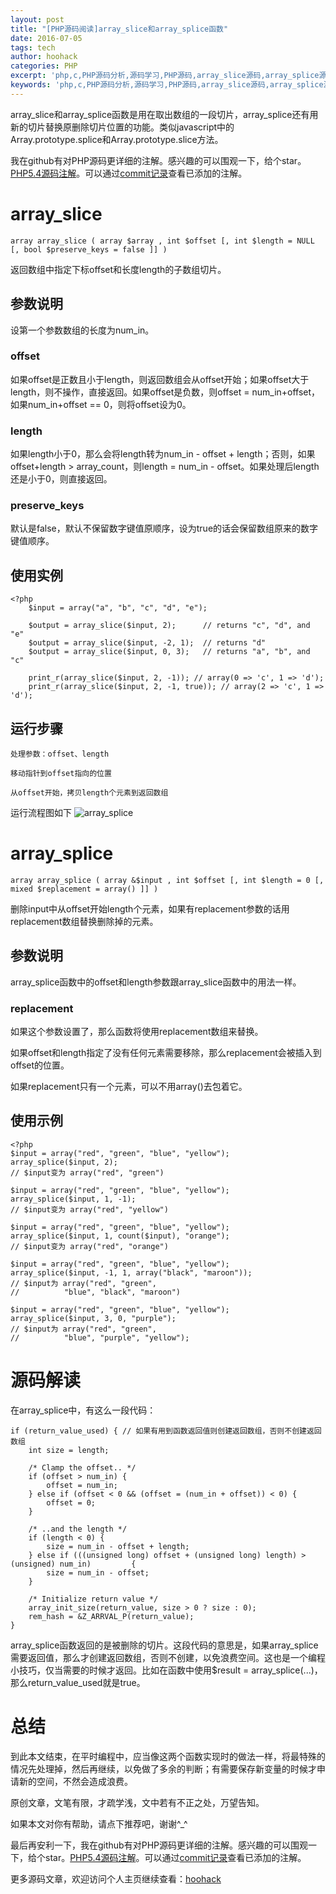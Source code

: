 ```yaml
---
layout: post
title: "[PHP源码阅读]array_slice和array_splice函数"
date: 2016-07-05
tags: tech
author: hoohack
categories: PHP
excerpt: 'php,c,PHP源码分析,源码学习,PHP源码,array_slice源码,array_splice源码,php array_slice源码,php array_splice源码,php源码阅读,PHP源码阅读'
keywords: 'php,c,PHP源码分析,源码学习,PHP源码,array_slice源码,array_splice源码,php array_slice源码,php array_splice源码,php源码阅读,PHP源码阅读'
---
```



array_slice和array_splice函数是用在取出数组的一段切片，array_splice还有用新的切片替换原删除切片位置的功能。类似javascript中的Array.prototype.splice和Array.prototype.slice方法。

我在github有对PHP源码更详细的注解。感兴趣的可以围观一下，给个star。[PHP5.4源码注解](https://github.com/hoohack/read-php-src)。可以通过[commit记录](https://github.com/hoohack/read-php-src/commits/master)查看已添加的注解。

# array_slice
    
    array array_slice ( array $array , int $offset [, int $length = NULL [, bool $preserve_keys = false ]] )

返回数组中指定下标offset和长度length的子数组切片。



## 参数说明
设第一个参数数组的长度为num_in。

### offset
如果offset是正数且小于length，则返回数组会从offset开始；如果offset大于length，则不操作，直接返回。如果offset是负数，则offset = num_in+offset，如果num_in+offset == 0，则将offset设为0。

### length
如果length小于0，那么会将length转为num_in - offset + length；否则，如果offset+length > array_count，则length = num_in - offset。如果处理后length还是小于0，则直接返回。

### preserve_keys
默认是false，默认不保留数字键值原顺序，设为true的话会保留数组原来的数字键值顺序。

## 使用实例
    <?php
        $input = array("a", "b", "c", "d", "e");
        
        $output = array_slice($input, 2);      // returns "c", "d", and "e"
        $output = array_slice($input, -2, 1);  // returns "d"
        $output = array_slice($input, 0, 3);   // returns "a", "b", and "c"
        
        print_r(array_slice($input, 2, -1)); // array(0 => 'c', 1 => 'd');
        print_r(array_slice($input, 2, -1, true)); // array(2 => 'c', 1 => 'd');

## 运行步骤
    
    处理参数：offset、length
    
    移动指针到offset指向的位置
    
    从offset开始，拷贝length个元素到返回数组

 

运行流程图如下
![array_splice](http://7u2eqw.com1.z0.glb.clouddn.com/array_slice_and_array_splice.png)
 

 

# array_splice
    
    array array_splice ( array &$input , int $offset [, int $length = 0 [, mixed $replacement = array() ]] )

删除input中从offset开始length个元素，如果有replacement参数的话用replacement数组替换删除掉的元素。

## 参数说明
 array_splice函数中的offset和length参数跟array_slice函数中的用法一样。

### replacement
如果这个参数设置了，那么函数将使用replacement数组来替换。

如果offset和length指定了没有任何元素需要移除，那么replacement会被插入到offset的位置。

如果replacement只有一个元素，可以不用array()去包着它。

## 使用示例

    <?php
    $input = array("red", "green", "blue", "yellow");
    array_splice($input, 2);
    // $input变为 array("red", "green")
    
    $input = array("red", "green", "blue", "yellow");
    array_splice($input, 1, -1);
    // $input变为 array("red", "yellow")
    
    $input = array("red", "green", "blue", "yellow");
    array_splice($input, 1, count($input), "orange");
    // $input变为 array("red", "orange")
    
    $input = array("red", "green", "blue", "yellow");
    array_splice($input, -1, 1, array("black", "maroon"));
    // $input为 array("red", "green",
    //          "blue", "black", "maroon")
    
    $input = array("red", "green", "blue", "yellow");
    array_splice($input, 3, 0, "purple");
    // $input为 array("red", "green",
    //          "blue", "purple", "yellow");
 

# 源码解读
在array_splice中，有这么一段代码：
    
    if (return_value_used) { // 如果有用到函数返回值则创建返回数组，否则不创建返回数组
        int size = length;

        /* Clamp the offset.. */
        if (offset > num_in) {
            offset = num_in;
        } else if (offset < 0 && (offset = (num_in + offset)) < 0) {
            offset = 0;
        }

        /* ..and the length */
        if (length < 0) {
            size = num_in - offset + length;
        } else if (((unsigned long) offset + (unsigned long) length) > (unsigned) num_in)         {
            size = num_in - offset;
        }

        /* Initialize return value */
        array_init_size(return_value, size > 0 ? size : 0);
        rem_hash = &Z_ARRVAL_P(return_value);
    }

array_splice函数返回的是被删除的切片。这段代码的意思是，如果array_splice需要返回值，那么才创建返回数组，否则不创建，以免浪费空间。这也是一个编程小技巧，仅当需要的时候才返回。比如在函数中使用$result = array_splice(...)，那么return_value_used就是true。

# 总结
到此本文结束，在平时编程中，应当像这两个函数实现时的做法一样，将最特殊的情况先处理掉，然后再继续，以免做了多余的判断；有需要保存新变量的时候才申请新的空间，不然会造成浪费。

 

原创文章，文笔有限，才疏学浅，文中若有不正之处，万望告知。

如果本文对你有帮助，请点下推荐吧，谢谢^_^

 

最后再安利一下，我在github有对PHP源码更详细的注解。感兴趣的可以围观一下，给个star。[PHP5.4源码注解](https://github.com/hoohack/read-php-src)。可以通过[commit记录](https://github.com/hoohack/read-php-src/commits/master)查看已添加的注解。

更多源码文章，欢迎访问个人主页继续查看：[hoohack](https://www.hoohack.me)
